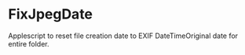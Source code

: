 # FixJpegDate
Applescript to reset file creation date to EXIF DateTimeOriginal date for entire folder.
